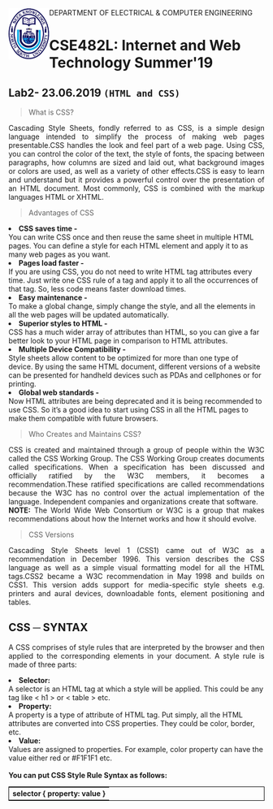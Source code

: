 <!DOCTYPE html>
<html>
  
<img align="left" width="80" height="100" src="https://github.com/NeloyNSU/CSE482_Summer-19_Section7/blob/master/image/nsulogo.png">
DEPARTMENT OF ELECTRICAL & COMPUTER ENGINEERING

# CSE482L: Internet and Web Technology Summer'19
## Lab2- 23.06.2019 `(HTML and CSS)`

> What is CSS?
<p align="justify">
Cascading Style Sheets, fondly referred to as CSS, is a simple design language intended to simplify the process of making web pages presentable.CSS handles the look and feel part of a web page. Using CSS, you can control the color of the text, the style of fonts, the spacing between paragraphs, how columns are sized and laid out, what background images or colors are used, as well as a variety of other effects.CSS is easy to learn and understand but it provides a powerful control over the presentation of an HTML document. Most commonly, CSS is combined with the markup languages HTML or XHTML.
 
 </p>

> Advantages of CSS
<p align="justify">
<li><strong>CSS saves time -</li></strong> You can write CSS once and then reuse the same sheet in multiple HTML pages. You can define a style for each HTML element and apply it to as many web pages as you want.
<li><strong>Pages load faster - </li></strong>If you are using CSS, you do not need to write HTML tag attributes every time. Just write one CSS rule of a tag and apply it to all the occurrences of that tag. So, less code means faster download times.
<li><strong>Easy maintenance -</li></strong> To make a global change, simply change the style, and all the elements in all the web pages will be updated automatically.
<li><strong>Superior styles to HTML -</li></strong>CSS has a much wider array of attributes than HTML, so you can give a far better look to your HTML page in comparison to HTML attributes.
<li><strong>Multiple Device Compatibility -</li></strong>Style sheets allow content to be optimized for more than one type of device. By using the same HTML document, different versions of a website can be presented for handheld devices such as PDAs and cellphones or for printing.
<li><strong>Global web standards -</li></strong>Now HTML attributes are being deprecated and it is being recommended to use CSS. So it’s a good idea to start using CSS in all the HTML pages to make them compatible with future browsers.
</p>

> Who Creates and Maintains CSS?
<p align="justify">
CSS is created and maintained through a group of people within the W3C called the CSS Working Group. The CSS Working Group creates documents called specifications. When a specification has been discussed and officially ratified by the W3C members, it becomes a recommendation.These ratified specifications are called recommendations because the W3C has no control over the actual implementation of the language. Independent companies and organizations create that software.
<br><strong>NOTE:</strong> The World Wide Web Consortium or W3C is a group that makes recommendations about how the Internet works and how it should evolve.</br>
  </p>
  
> CSS Versions
<p align="justify">
Cascading Style Sheets level 1 (CSS1) came out of W3C as a recommendation in December 1996. This version describes the CSS language as well as a simple visual formatting model for all the HTML tags.CSS2 became a W3C recommendation in May 1998 and builds on CSS1. This version adds support for media-specific style sheets e.g. printers and aural devices, downloadable fonts, element positioning and tables.
</p>

## CSS ─ SYNTAX
<p align="justify">
A CSS comprises of style rules that are interpreted by the browser and then applied to the corresponding elements in your document. A style rule is made of three parts:

<li><strong>Selector:</li></strong> A selector is an HTML tag at which a style will be applied. This could be any tag like < h1 > or < table > etc.
<li><strong>Property:</li></strong> A property is a type of attribute of HTML tag. Put simply, all the HTML attributes are converted into CSS properties. They could be color, border, etc.
<li><strong>Value:</li></strong>Values are assigned to properties. For example, color property can have the value either red or #F1F1F1 etc.
<br></br><strong>You can put CSS Style Rule Syntax as follows:</strong>
<p align="central">
  <table style="border:1px solid black;margin-left:auto;margin-right:auto;">
      <tr>
    <th>selector { property: value }</th>
  </tr> 
</table>
</p>
</p>


</body>
</html>

